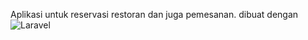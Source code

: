 Aplikasi untuk reservasi restoran dan juga pemesanan. dibuat dengan ![Laravel](https://img.shields.io/badge/-Laravel-EF3E3E?style=flat&logo=laravel&logoColor=white)
